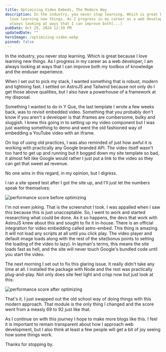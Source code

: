 ```yaml
---
title: Optimizing Video Embeds, The Modern Way
description: In the industry, you never stop learning. Which is great because I
  love learning new things. As I progress in my career as a web developer, I am
  always looking at ways that I can improve both[...]
pubDate: Oct 29, 2024 12:39 PM
updatedDate: ""
heroImage: /optimizing-video.webp
pinned: false
---
```


In the industry, you never stop learning. Which is great because I love learning new things. As I progress in my career as a web developer, I am always looking at ways that I can improve both my toolbox of knowledge and the enduser experience.

When I set out to pick my stack, I wanted something that is robust, modern and lightning fast. I settled on AstroJS and Tailwind because not only do I get those above qualities, but I also have a powerhouse of a framework at my disposal.

Something I wanted to do in Y Que, the last template I wrote a few weeks back, was to revisit embedded video. Something that you probably don't know if you aren't a developer is that iframes are cumbersome, bulky and sluggish. I knew this going in to setting up my video component but I was just wanting something to demo and went the old fashioned way of embedding a YouTube video with an iframe.

On top of using old practices, I was also reminded of just how awful it is working with practically any Google branded API. The video itself wasn't too hard to get up and running but it bogged down my site template so bad, it almost felt like Google would rather I just put a link to the video so they can get that sweet ad revenue.

No one wins in this regard, in my opinion, but I digress.

I ran a site speed test after I got the site up, and I'll just let the numbers speak for themselves:

![performance score before optimizing](/assets/images/yque-before.webp)

I'm not even joking. That is the screenshot I took. I was appalled when I saw this because this is just unacceptable. So, I went to work and started researching what could be done. As it so happens, the devs that work with AstroJS knew about this and sought to fix it in-house. There is an official integration for video embedding called astro-embed. This thing is amazing. It will not load any scripts at all until you click play. The video player and default image loads along with the rest of the site(bonus points to setting the loading of the video to lazy). In layman's terms, this means the site loads fast as hell, and the site will never touch Google's bundled code until you start the video.

The next morning I set out to fix this glaring issue. It really didn't take any time at all. I installed the package with Node and the rest was practically plug-and-play. Not only does site feel light and crisp now but just look at this:

![performance score after optimizing](/assets/images/yque-after.webp)

That's it. I just swapped out the old school way of doing things with this modern approach. That module is the only thing I changed and the score went from a measly 69 to 92 just like that.

As I continue on with this journey I hope to make more blogs like this. I feel it is important to remain transparent about how I approach web development, but I also think at least a few people will get a bit of joy seeing how some things work.

Thanks for stopping by.
